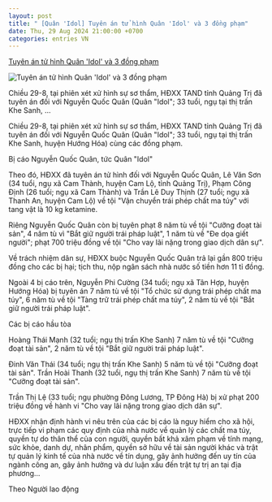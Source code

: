 ```yaml
---
layout: post
title: " [Quân 'Idol] Tuyên án tử hình Quân 'Idol' và 3 đồng phạm"
date: Thu, 29 Aug 2024 21:00:00 +0700
categories: entries VN
---
```

[Tuyên án tử hình Quân 'Idol' và 3 đồng phạm](https://baoangiang.com.vn/tuyen-an-tu-hinh-quan-idol-va-3-dong-pham-a404133.html)

![Tuyên án tử hình Quân 'Idol' và 3 đồng phạm](https://images.baoangiang.com.vn/image/news/2024/20240829/thumbnail/750x450/tuyen-an-tu-hinh-qua_8788_1724933575.webp)

Chiều 29-8, tại phiên xét xử hình sự sơ thẩm, HĐXX TAND tỉnh Quảng Trị đã tuyên án đối với Nguyễn Quốc Quân (Quân "Idol"; 33 tuổi, ngụ tại thị trấn Khe Sanh, ...

Chiều 29-8, tại phiên xét xử hình sự sơ thẩm, HĐXX TAND tỉnh Quảng Trị đã tuyên án đối với Nguyễn Quốc Quân (Quân "Idol"; 33 tuổi, ngụ tại thị trấn Khe Sanh, huyện Hướng Hóa) cùng các đồng phạm.

Bị cáo Nguyễn Quốc Quân, tức Quân "Idol"

Theo đó, HĐXX đã tuyên án tử hình đối với Nguyễn Quốc Quân, Lê Văn Sơn (34 tuổi, ngụ xã Cam Thành, huyện Cam Lộ, tỉnh Quảng Trị), Phạm Công Định (26 tuổi; ngụ xã Cam Thành) và Trần Lê Duy Thịnh (27 tuổi; ngụ xã Thanh An, huyện Cam Lộ) về tội "Vận chuyển trái phép chất ma túy" với tang vật là 10 kg ketamine.

Riêng Nguyễn Quốc Quân còn bị tuyên phạt 8 năm tù về tội "Cưỡng đoạt tài sản", 4 năm tù vì "Bắt giữ người trái pháp luật", 1 năm tù về "Đe dọa giết người"; phạt 700 triệu đồng về tội "Cho vay lãi nặng trong giao dịch dân sự".

Về trách nhiệm dân sự, HĐXX buộc Nguyễn Quốc Quân trả lại gần 800 triệu đồng cho các bị hại; tịch thu, nộp ngân sách nhà nước số tiền hơn 11 tỉ đồng.

Ngoài 4 bị cáo trên, Nguyễn Phi Cường (34 tuổi; ngụ xã Tân Hợp, huyện Hướng Hóa) bị tuyên án 7 năm tù về tội "Tổ chức sử dụng trái phép chất ma túy", 6 năm tù về tội "Tàng trữ trái phép chất ma túy", 2 năm tù về tội "Bắt giữ người trái pháp luật".

Các bị cáo hầu tòa

Hoàng Thái Mạnh (32 tuổi; ngụ thị trấn Khe Sanh) 7 năm tù về tội "Cưỡng đoạt tài sản", 2 năm tù về tội "Bắt giữ người trái pháp luật".

Đinh Văn Thái (34 tuổi; ngụ thị trấn Khe Sanh) 5 năm tù về tội "Cưỡng đoạt tài sản". Trần Hoài Thanh (32 tuổi, ngụ thị trấn Khe Sanh) 7 năm tù về tội "Cưỡng đoạt tài sản".

Trần Thị Lệ (33 tuổi; ngụ phường Đông Lương, TP Đông Hà) bị xử phạt 200 triệu đồng về hành vi "Cho vay lãi nặng trong giao dịch dân sự".

HĐXX nhận định hành vi nêu trên của các bị cáo là nguy hiểm cho xã hội, trực tiếp vi phạm các quy định của nhà nước về quản lý các chất ma túy, quyền tự do thân thể của con người, quyền bất khả xâm phạm về tính mạng, sức khỏe, danh dự, nhân phẩm, quyền sở hữu về tài sản người khác và trật tự quản lý kinh tế của nhà nước về tín dụng, gây ảnh hưởng đến uy tín của ngành công an, gây ảnh hưởng và dư luận xấu đến trật tự trị an tại địa phương...

Theo Người lao động

